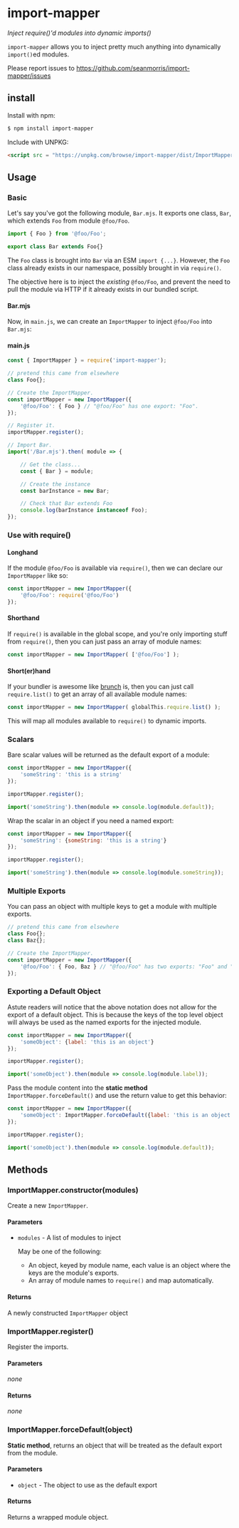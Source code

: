 # import-mapper
*Inject require()'d modules into dynamic imports()*

`import-mapper` allows you to inject pretty much anything into dynamically `import()`ed modules.

Please report issues to https://github.com/seanmorris/import-mapper/issues

## install
Install with npm:

```bash
$ npm install import-mapper
```

Include with UNPKG:
```html
<script src = "https://unpkg.com/browse/import-mapper/dist/ImportMapper.js"></script>
```

## Usage
### Basic
Let's say you've got the following module, `Bar.mjs`. It exports one class, `Bar`, which extends `Foo` from module `@foo/Foo`.

```javascript
import { Foo } from '@foo/Foo';

export class Bar extends Foo{}
```

The `Foo` class is brought into `Bar` via an ESM `import {...}`. However, the `Foo` class already exists in our namespace, possibly brought in via `require()`.

The objective here is to inject the *existing* `@foo/Foo`, and prevent the need to pull the module via HTTP if it already exists in our bundled script.

#### Bar.mjs

Now, in `main.js`, we can create an `ImportMapper` to inject `@foo/Foo` into `Bar.mjs`:

#### main.js
```javascript
const { ImportMapper } = require('import-mapper');

// pretend this came from elsewhere
class Foo{};

// Create the ImportMapper.
const importMapper = new ImportMapper({
    '@foo/Foo': { Foo } // "@foo/Foo" has one export: "Foo".
});

// Register it.
importMapper.register();

// Import Bar.
import('/Bar.mjs').then( module => {

    // Get the class...
    const { Bar } = module;

    // Create the instance
    const barInstance = new Bar;

    // Check that Bar extends Foo
    console.log(barInstance instanceof Foo);
});
```

### Use with require()
#### Longhand
If the module `@foo/Foo` is available via `require()`, then we can declare our `ImportMapper` like so:

```javascript
const importMapper = new ImportMapper({
    '@foo/Foo': require('@foo/Foo')
});
```

#### Shorthand
If `require()` is available in the global scope, and you're only importing stuff from `require()`, then you can just pass an array of module names:

```javascript
const importMapper = new ImportMapper( ['@foo/Foo'] );
```

#### Short(er)hand
If your bundler is awesome like [brunch](https://brunch.io/) is, then you can just call `require.list()` to get an array of all available module names:

```javascript
const importMapper = new ImportMapper( globalThis.require.list() );
```

This will map all modules available to `require()` to dynamic imports.

### Scalars

Bare scalar values will be returned as the default export of a module:

```javascript
const importMapper = new ImportMapper({
    'someString': 'this is a string'
});

importMapper.register();

import('someString').then(module => console.log(module.default));
```

Wrap the scalar in an object if you need a named export:

```javascript
const importMapper = new ImportMapper({
    'someString': {someString: 'this is a string'}
});

importMapper.register();

import('someString').then(module => console.log(module.someString));
```

### Multiple Exports
You can pass an object with multiple keys to get a module with multiple exports.

```javascript
// pretend this came from elsewhere
class Foo{};
class Baz{};

// Create the ImportMapper.
const importMapper = new ImportMapper({
    '@foo/Foo': { Foo, Baz } // "@foo/Foo" has two exports: "Foo" and "Baz".
});
````

### Exporting a Default Object
Astute readers will notice that the above notation does not allow for the export of a default object. This is because the keys of the top level object will always be used as the named exports for the injected module.

```javascript
const importMapper = new ImportMapper({
    'someObject': {label: 'this is an object'}
});

importMapper.register();

import('someObject').then(module => console.log(module.label));
```

Pass the module content into the **static method** `ImportMapper.forceDefault()` and use the return value to get this behavior:

```javascript
const importMapper = new ImportMapper({
    'someObject': ImportMapper.forceDefault({label: 'this is an object'})
});

importMapper.register();

import('someObject').then(module => console.log(module.default));
```

## Methods
### ImportMapper.constructor(modules)
Create a new `ImportMapper`.

#### Parameters
* `modules` - A list of modules to inject

  May be one of the following:
  * An object, keyed by module name, each value is an object where the keys are the module's exports.
  * An array of module names to `require()` and map automatically.

#### Returns
A newly constructed `ImportMapper` object

### ImportMapper.register()
Register the imports.

#### Parameters
*none*
#### Returns
*none*

### ImportMapper.forceDefault(object)
**Static method**, returns an object that will be treated as the default export from the module.

#### Parameters
* `object` - The object to use as the default export
#### Returns
Returns a wrapped module object.
